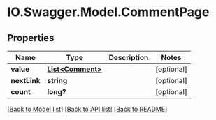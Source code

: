 # IO.Swagger.Model.CommentPage
## Properties

Name | Type | Description | Notes
------------ | ------------- | ------------- | -------------
**value** | [**List&lt;Comment&gt;**](Comment.md) |  | [optional] 
**nextLink** | **string** |  | [optional] 
**count** | **long?** |  | [optional] 

[[Back to Model list]](../README.md#documentation-for-models) [[Back to API list]](../README.md#documentation-for-api-endpoints) [[Back to README]](../README.md)

